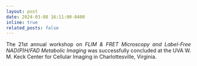 ```yaml
---
layout: post
date: 2024-03-08 16:11:00-0400
inline: true
related_posts: false
---
```


<p style="text-align: justify;">The 21st annual workshop on <i>FLIM & FRET Microscopy and Label-Free NAD(P)H/FAD Metabolic Imaging</i> was successfully concluded at the UVA W. M. Keck Center for Cellular Imaging in Charlottesville, Virginia.</p>
